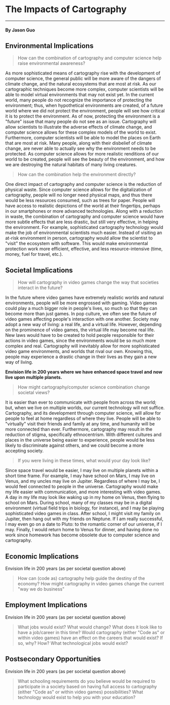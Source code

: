 # The Impacts of Cartography 
-------
#### By Jason Guo

Environmental Implications
-------
> How can the combination of cartography and computer science help raise environmental awareness?

As more sophisticated means of cartography rise with the development of computer science, the general public will be more aware of the dangers of climate change, and the natural ecosystems that are most at risk. As our cartographic techniques become more complex, computer scientists will be able to model virtual environments that may not exist yet. In the current world, many people do not recognize the importance of protecting the environment; thus, when hypothetical environments are created, of a future world where we did not protect the environment, people will see how critical it is to protect the environment. As of now, protecting the environment is a "future" issue that many people do not see as an issue. Cartography will allow scientists to illustrate the adverse effects of climate change, and computer science allows for these complex models of the world to exist. Furthermore, computer scientists will be able to model the places on Earth that are most at risk. Many people, along with their disbelief of climate change, are never able to actually see why the environment needs to be protected. As computer science allows for more realistic renditions of our world to be created, people will see the beauty of the environment, and how we are destroying the natural habitats of many living creatures.

> How can the combination help the environment directly?

One direct impact of cartography and computer science is the reduction of physical waste. Since computer science allows for the digitalization of cartography, people will no longer need physical maps, and thus there would be less resources consumed, such as trees for paper. People will have access to realistic depictions of the world at their fingertips, perhaps in our smartphones or more advanced technologies. Along with a reduction in waste, the combination of cartography and computer science would have more subtle effects that are less drastic, but still very effective, in helping the environment. For example, sophisticated cartography technology would make the job of environmental scientists much easier. Instead of visiting an at-risk environment in person, cartography would allow the scientist to "visit" the ecosystem with software. This would make environmental protection work more efficient, effective, and less resource-intensive (time, money, fuel for travel, etc.).

Societal Implications
-------
> How will cartography in video games change the way that societies interact in the future?

In the future where video games have extremely realistic worlds and natural environments, people will be more engrossed with gaming. Video games could play a much bigger role in people's lives, so much so that they can become more than just games. In pop culture, we often see the future of video games affecting people's interaction with one another. Society may adopt a new way of living: a real life, and a virtual life. However, depending on the prominence of video games, the virtual life may become real life. New laws would have to be created to hold people responsible for their actions in video games, since the environments would be so much more complex and real. Cartography will inevitably allow for more sophisticated video game environments, and worlds that rival our own. Knowing this, people may experience a drastic change in their lives as they gain a new way of living.

**Envision life in 200 years where we have enhanced space travel and now live upon multiple planets.**

> How might cartography/computer science combination change societal views?

It is easier than ever to communicate with people from across the world; but, when we live on multiple worlds, our current technology will not suffice. Cartography, and its development through computer science, will allow for people to feel at home regardless of where they live. People will be able to "virtually" visit their friends and family at any time, and humanity will be more connected than ever. Furthermore, cartography may result in the reduction of stigma, specifically ethnocentrism. With different cultures and places in the universe being easier to experience, people would be less likely to discriminate against others, and we could become a more accepting society. 

> If you were living in these times, what would your day look like?

Since space travel would be easier, I may live on multiple planets within a short time frame. For example, I may have school on Mars, I may live on Venus, and my uncles may live on Jupiter. Regardless of where I may be, I would feel connected to people in the universe. Cartography would make my life easier with communication, and more interesting with video games. A day in my life may look like waking up in my home on Venus, then flying to school on Mars. During school, many of my classes may be in a digital environment (virtual field trips in biology, for instance), and I may be playing sophisticated video games in class. After school, I might visit my family on Jupiter, then hang out with my friends on Neptune. If I am really successful, I may even go on a date to Pluto: to the romantic corner of our universe, if I may. Finally, I would return home to Venus for dinner, and having done no work since homework has become obsolete due to computer science and cartography.

Economic Implications
-------
Envision life in 200 years (as per societal question above)

> How can (code as) cartography help guide the destiny of the economy?
> How might cartography in video games change the current "way we do business"

Employment Implications
-------
Envision life in 200 years (as per societal question above)

> What jobs would exist?
> What would change?
> What does it look like to have a job/career in this time?
> Would cartography (either "Code as" or within video games) have an effect on the careers that would exist? If so, why? How?
> What technological jobs would exist?

Postsecondary Opportunities
-------
Envision life in 200 years (as per societal question above)

> What schooling requirements do you believe would be required to participate in a society based on having full access to cartography (either "Code as" or within video games) possibilities?
> What technology would exist to help you with your education?

